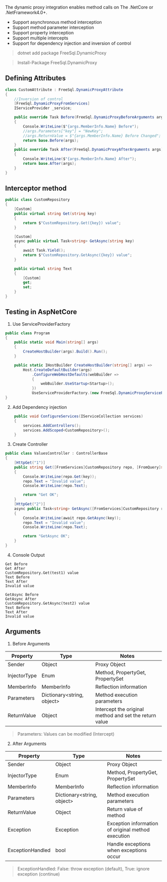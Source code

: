 The dynamic proxy integration enables method calls on The .NetCore or .NetFramework4.0+.

- Support asynchronous method interception
- Support method parameter interception
- Support property interception
- Support multiple intercepts
- Support for dependency injection and inversion of control

> dotnet add package FreeSql.DynamicProxy

> Install-Package FreeSql.DynamicProxy

## Defining Attributes

```csharp
class CustomAttribute : FreeSql.DynamicProxyAttribute
{
    //Inversion of control
    [FreeSql.DynamicProxyFromServices]
    IServiceProvider _service;

    public override Task Before(FreeSql.DynamicProxyBeforeArguments args)
    {
        Console.WriteLine($"{args.MemberInfo.Name} Before");
        //args.Parameters["key"] = "NewKey";
        //args.ReturnValue = $"{args.MemberInfo.Name} Before Changed";
        return base.Before(args);
    }
    public override Task After(FreeSql.DynamicProxyAfterArguments args)
    {
        Console.WriteLine($"{args.MemberInfo.Name} After");
        return base.After(args);
    }
}
```

## Interceptor method

```csharp
public class CustomRepository
{
    [Custom]
    public virtual string Get(string key)
    {
        return $"CustomRepository.Get({key}) value";
    }

    [Custom]
    async public virtual Task<string> GetAsync(string key)
    {
        await Task.Yield();
        return $"CustomRepository.GetAsync({key}) value";
    }

    public virtual string Text
    {
        [Custom]
        get; 
        set;
    }
}
```

## Testing in AspNetCore

1. Use ServiceProviderFactory

```csharp
public class Program
{
    public static void Main(string[] args)
    {
        CreateHostBuilder(args).Build().Run();
    }

    public static IHostBuilder CreateHostBuilder(string[] args) =>
        Host.CreateDefaultBuilder(args)
            .ConfigureWebHostDefaults(webBuilder =>
            {
                webBuilder.UseStartup<Startup>();
            })
            UseServiceProviderFactory.(new FreeSql.DynamicProxyServiceProviderFactory());
}
```

2. Add Dependency injection

```csharp
    public void ConfigureServices(IServiceCollection services)
    {
        services.AddControllers();
        services.AddScoped<CustomRepository>();
    }
```

3. Create Controller

```csharp
public class ValuesController : ControllerBase
{
    [HttpGet("1")]
    public string Get([FromServices]CustomRepository repo, [FromQuery]string key)
    {
        Console.WriteLine(repo.Get(key));
        repo.Text = "Invalid value";
        Console.WriteLine(repo.Text);

        return "Get OK";
    }
    [HttpGet("2")]
    async public Task<string> GetAsync([FromServices]CustomRepository repo, [FromQuery]string key)
    {
        Console.WriteLine(await repo.GetAsync(key));
        repo.Text = "Invalid value";
        Console.WriteLine(repo.Text);

        return "GetAsync OK";
    }
}
```

4. Console Output

```shell
Get Before
Get After
CustomRepository.Get(test1) value
Text Before
Text After
Invalid value

GetAsync Before
GetAsync After
CustomRepository.GetAsync(test2) value
Text Before
Text After
Invalid value
```

## Arguments

1. Before Arguments

| Property | Type | Notes |
| -- | -- | -- |
| Sender | Object | Proxy Object |
| InjectorType | Enum | Method, PropertyGet, PropertySet |
| MemberInfo | MemberInfo | Reflection information |
| Parameters | Dictionary\<string, object\> | Method execution parameters |
| ReturnValue | Object | Intercept the original method and set the return value |

> Parameters: Values can be modified (Intercept)

2. After Arguments

| Property | Type | Notes |
| -- | -- | -- |
| Sender | Object | Proxy Object |
| InjectorType | Enum | Method, PropertyGet, PropertySet |
| MemberInfo | MemberInfo | Reflection information |
| Parameters | Dictionary\<string, object\> | Method execution parameters |
| ReturnValue | Object | Return value of method |
| Exception | Exception | Exception information of original method execution |
| ExceptionHandled | bool | Handle exceptions when exceptions occur |

> ExceptionHandled: False: throw exception (default), True: ignore exception (continue)